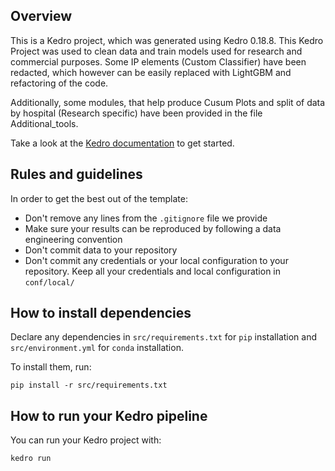 
## Overview

This is a Kedro project, which was generated using Kedro 0.18.8. This Kedro Project was used to clean data and train models used for research and commercial purposes. Some IP elements (Custom Classifier) have been redacted, which however can be easily replaced with LightGBM and refactoring of the code.

Additionally, some modules, that help produce Cusum Plots and split of data by hospital (Research specific) have been provided in the file Additional_tools.

Take a look at the [Kedro documentation](https://docs.kedro.org) to get started.

## Rules and guidelines

In order to get the best out of the template:

* Don't remove any lines from the `.gitignore` file we provide
* Make sure your results can be reproduced by following a data engineering convention
* Don't commit data to your repository
* Don't commit any credentials or your local configuration to your repository. Keep all your credentials and local configuration in `conf/local/`

## How to install dependencies

Declare any dependencies in `src/requirements.txt` for `pip` installation and `src/environment.yml` for `conda` installation.

To install them, run:

```
pip install -r src/requirements.txt
```

## How to run your Kedro pipeline

You can run your Kedro project with:

```
kedro run
```

